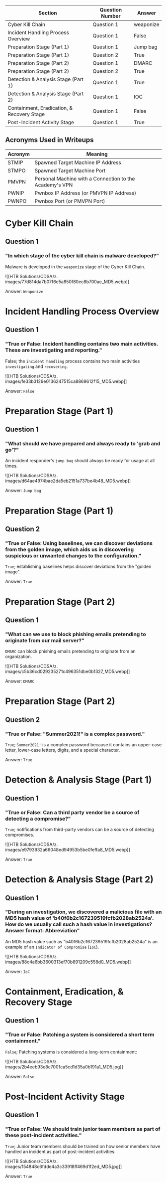 
| Section | Question Number | Answer |
| --- | --- | --- |
| Cyber Kill Chain | Question 1 | weaponize |
| Incident Handling Process Overview | Question 1 | False |
| Preparation Stage (Part 1) | Question 1 | Jump bag |
| Preparation Stage (Part 1) | Question 2 | True |
| Preparation Stage (Part 2) | Question 1 | DMARC |
| Preparation Stage (Part 2) | Question 2 | True |
| Detection & Analysis Stage (Part 1) | Question 1 | True |
| Detection & Analysis Stage (Part 2) | Question 1 | IOC |
| Containment, Eradication, & Recovery Stage | Question 1 | False |
| Post-Incident Activity Stage | Question 1 | True |

## Acronyms Used in Writeups

| Acronym | Meaning |
| --- | --- |
| STMIP | Spawned Target Machine IP Address |
| STMPO | Spawned Target Machine Port |
| PMVPN | Personal Machine with a Connection to the Academy's VPN |
| PWNIP | Pwnbox IP Address (or PMVPN IP Address) |
| PWNPO | Pwnbox Port (or PMVPN Port) |

# Cyber Kill Chain

## Question 1

### "In which stage of the cyber kill chain is malware developed?"

Malware is developed in the `weaponize` stage of the Cyber Kill Chain.

![[HTB Solutions/CDSA/z. images/77d814da7b07f6e5a850f80ec8b700ae_MD5.webp]]

Answer: `Weaponize`

# Incident Handling Process Overview

## Question 1

### "True or False: Incident handling contains two main activities. These are investigating and reporting."

False; the `incident handling` process contains two main activities `investigating` and `recovering`.

![[HTB Solutions/CDSA/z. images/fe33b3129e0136247515ca8869612f15_MD5.webp]]

Answer: `False`

# Preparation Stage (Part 1)

## Question 1

### "What should we have prepared and always ready to 'grab and go'?"

An incident responder's `jump bag` should always be ready for usage at all times.

![[HTB Solutions/CDSA/z. images/d64ae4974bae2da5eb2151a737be4b48_MD5.webp]]

Answer: `Jump bag`

# Preparation Stage (Part 1)

## Question 2

### "True or False: Using baselines, we can discover deviations from the golden image, which aids us in discovering suspicious or unwanted changes to the configuration."

`True`; establishing baselines helps discover deviations from the "golden image".

Answer: `True`

# Preparation Stage (Part 2)

## Question 1

### "What can we use to block phishing emails pretending to originate from our mail server?"

`DMARC` can block phishing emails pretending to originate from an organization.

![[HTB Solutions/CDSA/z. images/c5b36cd029235271c496351dbe0b1327_MD5.webp]]

Answer: `DMARC`

# Preparation Stage (Part 2)

## Question 2

### "True or False: "Summer2021!" is a complex password."

`True`; `Summer2021!` is a complex password because it contains an upper-case letter, lower-case letters, digits, and a special character.

Answer: `True`

# Detection & Analysis Stage (Part 1)

## Question 1

### "True or False: Can a third party vendor be a source of detecting a compromise?"

`True`; notifications from third-party vendors can be a source of detecting compromises.

![[HTB Solutions/CDSA/z. images/e9793932a66048ed94953b5be0feffa8_MD5.webp]]

Answer: `True`

# Detection & Analysis Stage (Part 2)

## Question 1

### "During an investigation, we discovered a malicious file with an MD5 hash value of 'b40f6b2c167239519fcfb2028ab2524a'. How do we usually call such a hash value in investigations? Answer format: Abbreviation"

An MD5 hash value such as "b40f6b2c167239519fcfb2028ab2524a" is an example of an `Indicator of Compromise` (`IoC`).

![[HTB Solutions/CDSA/z. images/88c4a6bb3600313ef70b891209c558d0_MD5.webp]]

Answer: `IoC`

# Containment, Eradication, & Recovery Stage

## Question 1

### "True or False: Patching a system is considered a short term containment."

`False`; Patching systems is considered a long-term containment:

![[HTB Solutions/CDSA/z. images/2b4eeb93e8c7001ca5cd1d35a0b191a1_MD5.jpg]]

Answer: `False`

# Post-Incident Activity Stage

## Question 1

### "True or False: We should train junior team members as part of these post-incident activities."

`True`; Junior team members should be trained on how senior members have handled an incident as part of post-incident activities.

![[HTB Solutions/CDSA/z. images/154848c6fdde4a3c33918ff469d1f2ed_MD5.jpg]]

Answer: `True`